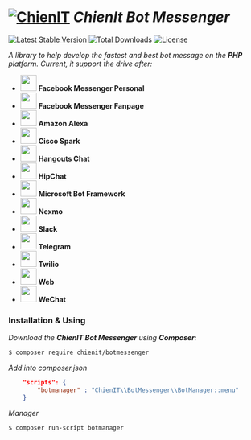 # [![ChienIT](https://s.gravatar.com/avatar/36d29d01ee8909a7d386291516a94edb?s=32)](https://github.com/chiendevit) *ChienIt Bot Messenger*
[![Latest Stable Version](https://poser.pugx.org/chiendevit/botmessenger/v/stable)](https://packagist.org/packages/chiendevit/botmessenger)
[![Total Downloads](https://poser.pugx.org/chiendevit/botmessenger/downloads)](https://packagist.org/packages/chiendevit/botmessenger)
[![License](https://poser.pugx.org/chiendevit/botmessenger/license)](https://packagist.org/packages/chiendevit/botmessenger)

*A library to help develop the fastest and best bot message on the **PHP** platform. Current, it support the drive after:*

  - <a href="https://facebook.com"><img src="https://static.xx.fbcdn.net/rsrc.php/yo/r/iRmz9lCMBD2.ico" width="32px"/></a> **Facebook Messenger Personal**
  - <a href="https://messenger.com"><img src="https://static.xx.fbcdn.net/rsrc.php/y7/r/O6n_HQxozp9.ico" width="32px"/></a> **Facebook Messenger Fanpage**
  - <a href="https://en.wikipedia.org/wiki/Amazon_Alexa"><img src="https://upload.wikimedia.org/wikipedia/commons/c/cc/Amazon_Alexa_App_Logo.png" width="32px"/></a> **Amazon Alexa**
  - <a href="https://ciscospark.com"><img src="https://pbs.twimg.com/profile_images/988828581542309888/FILUmyzB_400x400.jpg" width="32px"/></a> **Cisco Spark**
  - <a href="https://hangouts.google.com"><img src="https://ssl.gstatic.com/chat/startpage/favicon_f1bac5c7ba3154b58080de921eb6d5ea.ico" width="32px"/></a> **Hangouts Chat**
  - <a href="https://www.hipchat.com/"><img src="https://pagerduty.digitalstacks.net/wp/wp-content/uploads/2018/01/hipchat-icon-e1517278540356.png" width="32px"/></a> **HipChat**
  - <a href="https://dev.botframework.com"><img src="https://dev.botframework.com/Client/Content/favicon.ico" width="32px"/></a> **Microsoft Bot Framework**
  - <a href="https://www.nexmo.com"><img src="https://www.nexmo.com/favicon.ico" width="32px"/></a> **Nexmo**
  - <a href="https://slack.com"><img src="https://a.slack-edge.com/436da/marketing/img/meta/favicon-32.png" width="32px"/></a> **Slack**
  - <a href="https://telegram.org/"><img src="https://telegram.org/favicon.ico" width="32px"/></a> **Telegram**
  - <a href="https://www.twilio.com"><img src="https://www.twilio.com/marketing/bundles/marketing/img/favicons/favicon.ico" width="32px"/></a> **Twilio**
  - <a href="https://en.wikipedia.org/wiki/Web"><img src="http://giantstepsmn.com/wp-content/uploads/2016/10/website-icon.png" width="32px"/></a> **Web**
  - <a href="https://www.wechat.com"><img src="https://res.wx.qq.com/a/wx_fed/wechat_portal/res/static/img/3wOU-7F.ico" width="32px"/></a> **WeChat**

### Installation & Using

*Download the **ChienIT Bot Messenger** using **Composer**:*
```sh
$ composer require chienit/botmessenger
```
*Add into composer.json*
```json
    "scripts": {
        "botmanager" : "ChienIT\\BotMessenger\\BotManager::menu"
    }
```

*Manager*
```sh
$ composer run-script botmanager
```

